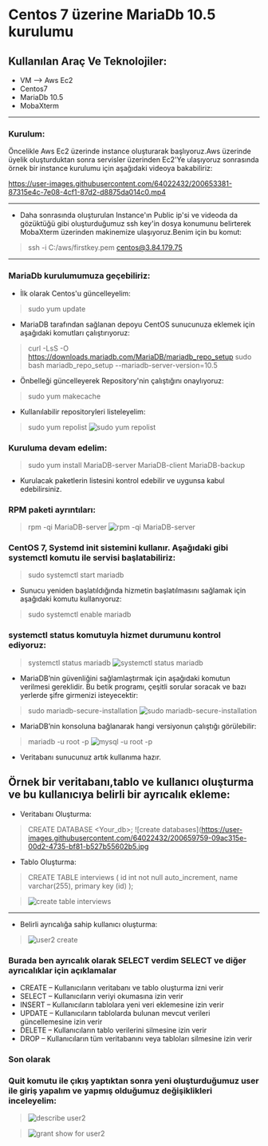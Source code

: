 # Centos 7 üzerine MariaDb 10.5 kurulumu

## Kullanılan Araç Ve Teknolojiler:
- VM --> Aws Ec2
- Centos7
- MariaDb 10.5
- MobaXterm
-----------
### Kurulum:

Öncelikle Aws Ec2 üzerinde instance oluşturarak başlıyoruz.Aws üzerinde üyelik oluşturduktan sonra servisler üzerinden Ec2'Ye ulaşıyoruz sonrasında örnek bir instance kurulumu için aşağıdaki videoya bakabiliriz:


https://user-images.githubusercontent.com/64022432/200653381-87315e4c-7e08-4cf1-87d2-d8875da014c0.mp4

------------
- Daha sonrasında oluşturulan Instance'ın Public ip'si ve videoda da gözüktüğü gibi oluşturduğumuz ssh key'in dosya konumunu belirterek MobaXterm üzerinden makinemize ulaşıyoruz.Benim için bu komut:
>ssh -i C:/aws/firstkey.pem centos@3.84.179.75
-----------------------------
### MariaDb kurulumumuza geçebiliriz:

- İlk olarak Centos'u güncelleyelim:
> sudo yum update

- MariaDB tarafından sağlanan depoyu CentOS sunucunuza eklemek için aşağıdaki komutları çalıştırıyoruz:
> curl -LsS -O https://downloads.mariadb.com/MariaDB/mariadb_repo_setup
> sudo bash mariadb_repo_setup --mariadb-server-version=10.5

- Önbelleği güncelleyerek Repository'nin çalıştığını onaylıyoruz:
> sudo yum makecache

- Kullanılabilir repositoryleri listeleyelim:
> sudo yum repolist
> ![sudo yum repolist](https://user-images.githubusercontent.com/64022432/200656148-6fc87c79-5305-4ee0-b49b-e6a6e583e62c.jpg)

### Kuruluma devam edelim:

> sudo yum install MariaDB-server MariaDB-client MariaDB-backup

- Kurulacak paketlerin listesini kontrol edebilir ve uygunsa kabul edebilirsiniz.

### RPM paketi ayrıntıları:

> rpm -qi  MariaDB-server 
> ![rpm -qi  MariaDB-server](https://user-images.githubusercontent.com/64022432/200657251-e85aa1b6-2c0f-4b7e-a03b-0ca6b2328143.jpg)

### CentOS 7, Systemd init sistemini kullanır. Aşağıdaki gibi systemctl komutu ile servisi başlatabiliriz:

> sudo systemctl start mariadb

- Sunucu yeniden başlatıldığında hizmetin başlatılmasını sağlamak için aşağıdaki komutu kullanıyoruz:

> sudo systemctl enable mariadb

### systemctl status komutuyla hizmet durumunu kontrol ediyoruz:
> systemctl status mariadb
> ![systemctl status mariadb](https://user-images.githubusercontent.com/64022432/200657927-01323d3d-f24d-4a47-b103-661f2f96df2f.jpg)


- MariaDB’nin güvenliğini sağlamlaştırmak için aşağıdaki
komutun verilmesi gereklidir. Bu betik programı, çeşitli
sorular soracak ve bazı yerlerde şifre girmenizi
isteyecektir:

> sudo mariadb-secure-installation
> ![sudo mariadb-secure-installation](https://user-images.githubusercontent.com/64022432/200658664-5ea31412-3500-43ae-9d15-dc3d76e4caba.jpg)

- MariaDB’nin konsoluna bağlanarak hangi
versiyonun çalıştığı görülebilir:

> mariadb -u root -p
> ![mysql -u root -p](https://user-images.githubusercontent.com/64022432/200658976-15b3d2d5-6c34-436b-897a-f8d6700d26fe.jpg)

- Veritabanı sunucunuz artık kullanıma hazır.


## Örnek bir veritabanı,tablo ve kullanıcı oluşturma ve bu kullanıcıya belirli bir ayrıcalık ekleme:

- Veritabanı Oluşturma:

> CREATE DATABASE <Your_db>;
> ![create databases](https://user-images.githubusercontent.com/64022432/200659759-09ac315e-00d2-4735-bf81-b527b55602b5.jpg

- Tablo Oluşturma:

> CREATE TABLE interviews (
> id int not null auto_increment,
> name varchar(255),
> primary key (id)
> );


> ![create table interviews](https://user-images.githubusercontent.com/64022432/200660463-fb1b507d-e432-401e-be0c-18a8aca1573c.jpg)
---------------------
- Belirli ayrıcalığa sahip kullanıcı oluşturma:


> ![user2 create](https://user-images.githubusercontent.com/64022432/200660853-c9be46af-cddc-4247-ae8e-15a60d95d7e9.jpg)

### Burada ben ayrıcalık olarak SELECT verdim SELECT ve diğer ayrıcalıklar için açıklamalar

- CREATE – Kullanıcıların veritabanı ve tablo oluşturma izni verir
- SELECT – Kullanıcıların veriyi okumasına izin verir
- INSERT – Kullanıcıların tablolara yeni veri eklemesine izin verir
- UPDATE – Kullanıcıların tablolarda bulunan mevcut verileri güncellemesine izin verir
- DELETE – Kullanıcıların tablo verilerini silmesine izin verir
- DROP – Kullanıcıların tüm veritabanını veya tabloları silmesine izin verir

### Son olarak
### Quit komutu ile çıkış yaptıktan sonra yeni oluşturduğumuz user ile giriş yapalım ve yapmış olduğumuz değişiklikleri inceleyelim:


> ![describe user2](https://user-images.githubusercontent.com/64022432/200662615-7a7a152c-bd41-4ff7-bd0e-f9c54004af73.jpg)


> ![grant show for user2](https://user-images.githubusercontent.com/64022432/200662036-7af91f8d-9212-4198-81ca-2dc7b725bd40.jpg)


